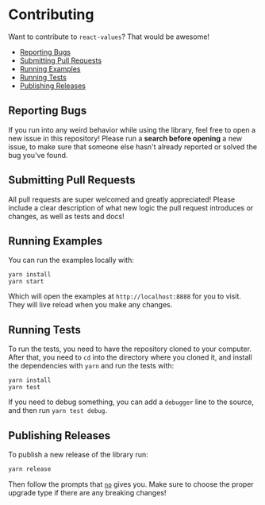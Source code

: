 # Contributing

Want to contribute to `react-values`? That would be awesome!

* [Reporting Bugs](#reporting-bugs)
* [Submitting Pull Requests](#submitting-pull-requests)
* [Running Examples](#running-examples)
* [Running Tests](#running-tests)
* [Publishing Releases](#publishing-releases)

## Reporting Bugs

If you run into any weird behavior while using the library, feel free to open a new issue in this repository! Please run a **search before opening** a new issue, to make sure that someone else hasn't already reported or solved the bug you've found.

## Submitting Pull Requests

All pull requests are super welcomed and greatly appreciated! Please include a clear description of what new logic the pull request introduces or changes, as well as tests and docs!

## Running Examples

You can run the examples locally with:

```
yarn install
yarn start
```

Which will open the examples at `http://localhost:8888` for you to visit. They will live reload when you make any changes.

## Running Tests

To run the tests, you need to have the repository cloned to your computer. After that, you need to `cd` into the directory where you cloned it, and install the dependencies with `yarn` and run the tests with:

```
yarn install
yarn test
```

If you need to debug something, you can add a `debugger` line to the source, and then run `yarn test debug`.

## Publishing Releases

To publish a new release of the library run:

```js
yarn release
```

Then follow the prompts that [`np`](https://github.com/sindresorhus/np) gives you. Make sure to choose the proper upgrade type if there are any breaking changes!
